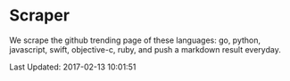 # Scraper

We scrape the github trending page of these languages: go, python, javascript, swift, objective-c, ruby, and push a markdown result everyday.

Last Updated: 2017-02-13 10:01:51